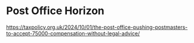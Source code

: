 # Post Office Horizon

https://taxpolicy.org.uk/2024/10/01/the-post-office-pushing-postmasters-to-accept-75000-compensation-without-legal-advice/
